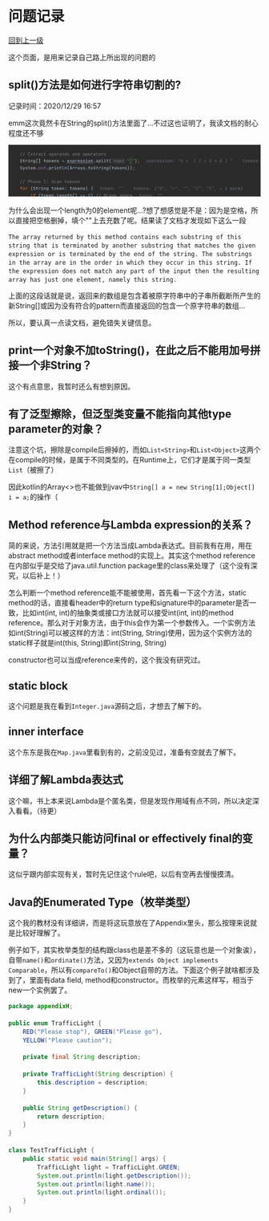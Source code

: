 # 问题记录

[回到上一级](index.md)

这个页面，是用来记录自己路上所出现的问题的

## split()方法是如何进行字符串切割的?

记录时间：2020/12/29 16:57

emm这次竟然卡在String的split()方法里面了…不过这也证明了，我读文档的耐心程度还不够

![问题图](./images/20201229112401.jpg)

为什么会出现一个length为0的element呢…?想了想感觉是不是：因为是空格，所以直接把空格删掉，填个""上去充数了呢。结果读了文档才发现如下这么一段

`
The array returned by this method contains each substring of this string that is terminated by another substring that matches the given expression or is terminated by the end of the string. The substrings in the array are in the order in which they occur in this string. If the expression does not match any part of the input then the resulting array has just one element, namely this string.
`

上面的这段话就是说，返回来的数组是包含着被原字符串中的子串所截断所产生的新String[]或因为没有符合的pattern而直接返回的包含一个原字符串的数组…

所以，要认真一点读文档，避免错失关键信息。

## print一个对象不加toString()，在此之后不能用加号拼接一个非String？

这个有点意思，我暂时还么有想到原因。

## 有了泛型擦除，但泛型类变量不能指向其他type parameter的对象？

注意这个坑，擦除是compile后擦掉的，而如`List<String>`和`List<Object>`这两个在compile的时候，是属于不同类型的。在Runtime上，它们才是属于同一类型`List`（被擦了）

因此kotlin的Array<>也不能做到jvav中`String[] a = new String[1];Object[] i = a;`的操作（

## Method reference与Lambda expression的关系？

简的来说，方法引用就是把一个方法当成Lambda表达式。目前我有在用，用在abstract method或者interface method的实现上。其实这个method reference在内部似乎是交给了java.util.function package里的class来处理了（这个没有深究，以后补上！）

怎么判断一个method reference能不能被使用，首先看一下这个方法，static method的话，直接看header中的return type和signature中的parameter是否一致，比如int(int, int)的抽象类或接口方法就可以接受int(int, int)的method reference。那么对于对象方法，由于this会作为第一个参数传入。一个实例方法如int(String)可以被这样的方法：int(String, String)使用，因为这个实例方法的static样子就是int(this, String)即int(String, String)

constructor也可以当成reference来传的，这个我没有研究过。

## static block

这个问题是我在看到`Integer.java`源码之后，才想去了解下的。

## inner interface

这个东东是我在`Map.java`里看到有的，之前没见过，准备有空就去了解下。

## 详细了解Lambda表达式

这个嘛，书上本来说Lambda是个匿名类，但是发现作用域有点不同，所以决定深入看看。（待更）

## 为什么内部类只能访问final or effectively final的变量？

这似乎跟内部实现有关，暂时先记住这个rule吧，以后有空再去慢慢摸清。

## Java的Enumerated Type（枚举类型）

这个我的教材没有详细讲，而是将这玩意放在了Appendix里头，那么按理来说就是比较好理解了。

例子如下，其实枚举类型的结构跟class也是差不多的（这玩意也是一个对象诶），自带`name()`和`ordinate()`方法，又因为`extends Object implements Comparable`，所以有`compareTo()`和Object自带的方法。下面这个例子就啥都涉及到了，里面有data field, method和constructor。而枚举的元素这样写，相当于new一个实例罢了。

``` java
package appendixH;

public enum TrafficLight {
    RED("Please stop"), GREEN("Please go"),
    YELLOW("Please caution");

    private final String description;

    private TrafficLight(String description) {
        this.description = description;
    }

    public String getDescription() {
        return description;
    }
}

class TestTrafficLight {
    public static void main(String[] args) {
        TrafficLight light = TrafficLight.GREEN;
        System.out.println(light.getDescription());
        System.out.println(light.name());
        System.out.println(light.ordinal());
    }
}
```
